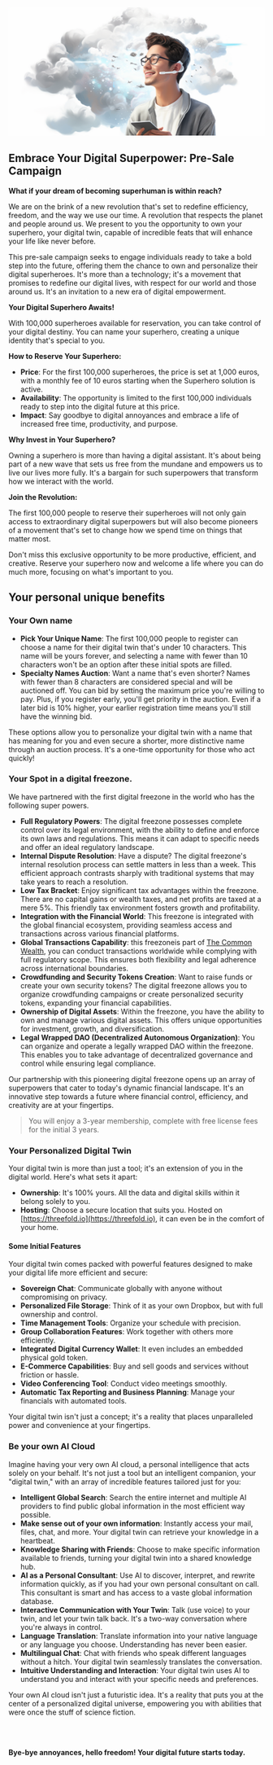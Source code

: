 ![](img/act_now.png)
## Embrace Your Digital Superpower: Pre-Sale Campaign

**What if your dream of becoming superhuman is within reach?**

We are on the brink of a new revolution that's set to redefine efficiency, freedom, and the way we use our time. A revolution that respects the planet and people around us. We present to you the opportunity to own your superhero, your digital twin, capable of incredible feats that will enhance your life like never before.

This pre-sale campaign seeks to engage individuals ready to take a bold step into the future, offering them the chance to own and personalize their digital superheroes. It's more than a technology; it's a movement that promises to redefine our digital lives, with respect for our world and those around us. It's an invitation to a new era of digital empowerment.

**Your Digital Superhero Awaits!**

With 100,000 superheroes available for reservation, you can take control of your digital destiny. You can name your superhero, creating a unique identity that's special to you.

**How to Reserve Your Superhero:**

- **Price**: For the first 100,000 superheroes, the price is set at 1,000 euros, with a monthly fee of 10 euros starting when the Superhero solution is active.
- **Availability**: The opportunity is limited to the first 100,000 individuals ready to step into the digital future at this price.
- **Impact**: Say goodbye to digital annoyances and embrace a life of increased free time, productivity, and purpose. 

**Why Invest in Your Superhero?**

Owning a superhero is more than having a digital assistant. It's about being part of a new wave that sets us free from the mundane and empowers us to live our lives more fully. It's a bargain for such superpowers that transform how we interact with the world.

**Join the Revolution:**

The first 100,000 people to reserve their superheroes will not only gain access to extraordinary digital superpowers but will also become pioneers of a movement that's set to change how we spend time on things that matter most.

Don't miss this exclusive opportunity to be more productive, efficient, and creative. Reserve your superhero now and welcome a life where you can do much more, focusing on what's important to you.

## Your personal unique benefits

### Your Own name

- **Pick Your Unique Name**: The first 100,000 people to register can choose a name for their digital twin that's under 10 characters. This name will be yours forever, and selecting a name with fewer than 10 characters won't be an option after these initial spots are filled.
- **Specialty Names Auction**: Want a name that's even shorter? Names with fewer than 8 characters are considered special and will be auctioned off. You can bid by setting the maximum price you're willing to pay. Plus, if you register early, you'll get priority in the auction. Even if a later bid is 10% higher, your earlier registration time means you'll still have the winning bid.

These options allow you to personalize your digital twin with a name that has meaning for you and even secure a shorter, more distinctive name through an auction process. It's a one-time opportunity for those who act quickly!

### Your Spot in a digital freezone.

We have partnered with the first digital freezone in the world who has the following super powers.

- **Full Regulatory Powers**: The digital freezone possesses complete control over its legal environment, with the ability to define and enforce its own laws and regulations. This means it can adapt to specific needs and offer an ideal regulatory landscape.
- **Internal Dispute Resolution**: Have a dispute? The digital freezone's internal resolution process can settle matters in less than a week. This efficient approach contrasts sharply with traditional systems that may take years to reach a resolution.
- **Low Tax Bracket**: Enjoy significant tax advantages within the freezone. There are no capital gains or wealth taxes, and net profits are taxed at a mere 5%. This friendly tax environment fosters growth and profitability.
- **Integration with the Financial World**: This freezone is integrated with the global financial ecosystem, providing seamless access and transactions across various financial platforms.
- **Global Transactions Capability**: this freezoneis part of [The Common Wealth](https://thecommonwealth.org), you can conduct transactions worldwide while complying with full regulatory scope. This ensures both flexibility and legal adherence across international boundaries.
- **Crowdfunding and Security Tokens Creation**: Want to raise funds or create your own security tokens? The digital freezone allows you to organize crowdfunding campaigns or create personalized security tokens, expanding your financial capabilities.
- **Ownership of Digital Assets**: Within the freezone, you have the ability to own and manage various digital assets. This offers unique opportunities for investment, growth, and diversification.
- **Legal Wrapped DAO (Decentralized Autonomous Organization)**: You can organize and operate a legally wrapped DAO within the freezone. This enables you to take advantage of decentralized governance and control while ensuring legal compliance.

Our partnership with this pioneering digital freezone opens up an array of superpowers that cater to today's dynamic financial landscape. It's an innovative step towards a future where financial control, efficiency, and creativity are at your fingertips.


 > You will enjoy a 3-year membership, complete with free license fees for the initial 3 years.


### Your Personalized Digital Twin

Your digital twin is more than just a tool; it's an extension of you in the digital world. Here's what sets it apart:

- **Ownership**: It's 100% yours. All the data and digital skills within it belong solely to you.
- **Hosting**: Choose a secure location that suits you. Hosted on [https://threefold.io](https://threefold.io), it can even be in the comfort of your home.

#### Some Initial Features

Your digital twin comes packed with powerful features designed to make your digital life more efficient and secure:

- **Sovereign Chat**: Communicate globally with anyone without compromising on privacy.
- **Personalized File Storage**: Think of it as your own Dropbox, but with full ownership and control.
- **Time Management Tools**: Organize your schedule with precision.
- **Group Collaboration Features**: Work together with others more efficiently.
- **Integrated Digital Currency Wallet**: It even includes an embedded physical gold token.
- **E-Commerce Capabilities**: Buy and sell goods and services without friction or hassle.
- **Video Conferencing Tool**: Conduct video meetings smoothly.
- **Automatic Tax Reporting and Business Planning**: Manage your financials with automated tools.

Your digital twin isn't just a concept; it's a reality that places unparalleled power and convenience at your fingertips.

### Be your own AI Cloud

Imagine having your very own AI cloud, a personal intelligence that acts solely on your behalf. It's not just a tool but an intelligent companion, your "digital twin," with an array of incredible features tailored just for you:

- **Intelligent Global Search**: Search the entire internet and multiple AI providers to find public global information in the most efficient way possible.
- **Make sense out of your own information**: Instantly access your mail, files, chat, and more. Your digital twin can retrieve your knowledge in a heartbeat.
- **Knowledge Sharing with Friends**: Choose to make specific information available to friends, turning your digital twin into a shared knowledge hub.
- **AI as a Personal Consultant**: Use AI to discover, interpret, and rewrite information quickly, as if you had your own personal consultant on call. This consultant is smart and has access to a vaste global information database.
- **Interactive Communication with Your Twin**: Talk (use voice) to your twin, and let your twin talk back. It's a two-way conversation where you're always in control.
- **Language Translation**: Translate information into your native language or any language you choose. Understanding has never been easier.
- **Multilingual Chat**: Chat with friends who speak different languages without a hitch. Your digital twin seamlessly translates the conversation.
- **Intuitive Understanding and Interaction**: Your digital twin uses AI to understand you and interact with your specific needs and preferences.

Your own AI cloud isn't just a futuristic idea. It's a reality that puts you at the center of a personalized digital universe, empowering you with abilities that were once the stuff of science fiction.


<br>
<br>

**Bye-bye annoyances, hello freedom! Your digital future starts today.**

